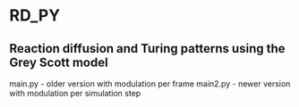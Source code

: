 # RD_PY
## Reaction diffusion and Turing patterns using the Grey Scott model

main.py - older version with modulation per frame
main2.py - newer version with modulation per simulation step 

